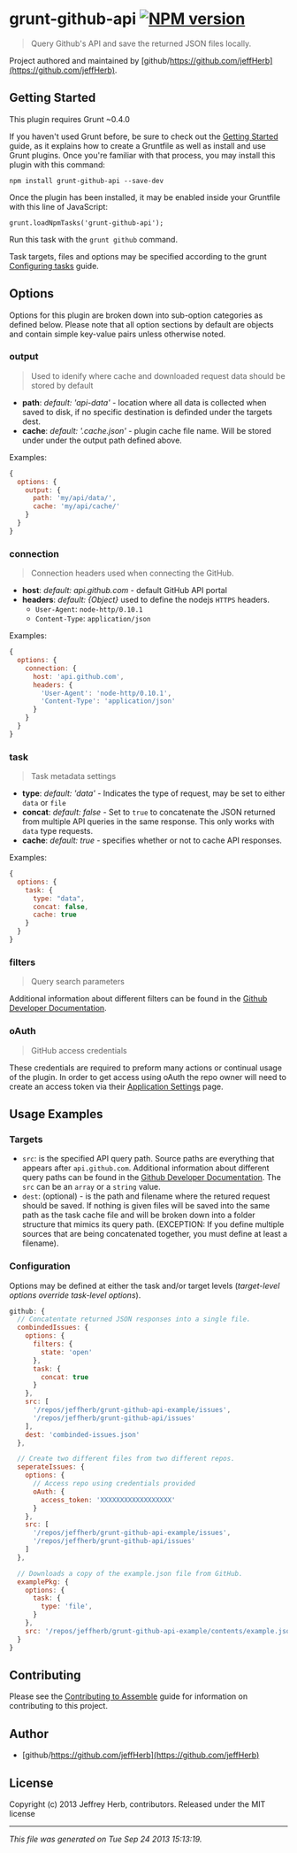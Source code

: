 # grunt-github-api [![NPM version](https://badge.fury.io/js/grunt-github-api.png)](http://badge.fury.io/js/grunt-github-api) 

> Query Github's API and save the returned JSON files locally.

Project authored and maintained by [github/https://github.com/jeffHerb](https://github.com/jeffHerb).

## Getting Started

This plugin requires Grunt ~0.4.0

If you haven't used Grunt before, be sure to check out the [Getting Started](http://gruntjs.com/getting-started) guide, as it explains how to create a Gruntfile as well as install and use Grunt plugins. Once you're familiar with that process, you may install this plugin with this command:

    npm install grunt-github-api --save-dev

Once the plugin has been installed, it may be enabled inside your Gruntfile with this line of JavaScript:

    grunt.loadNpmTasks('grunt-github-api');

Run this task with the `grunt github` command.

Task targets, files and options may be specified according to the grunt [Configuring tasks](http://gruntjs.com/configuring-tasks) guide.


## Options
Options for this plugin are broken down into sub-option categories as defined below. Please note that all option sections by default are objects and contain simple key-value pairs unless otherwise noted.


### output
> Used to idenify where cache and downloaded request data should be stored by default

* **path**: _default: 'api-data'_ - location where all data is collected when saved to disk, if no specific destination is definded under the targets dest.
* **cache**:  _default: '.cache.json'_ - plugin cache file name. Will be stored under under the output path defined above.

Examples:

```js
{
  options: {
    output: {
      path: 'my/api/data/',
      cache: 'my/api/cache/'
    }
  }
}
```


### connection
> Connection headers used when connecting the GitHub.

* **host**: _default: api.github.com_ - default GitHub API portal
* **headers**: _default: {Object}_ used to define the nodejs `HTTPS` headers.
    - `User-Agent`: `node-http/0.10.1`
    - `Content-Type`: `application/json`

Examples:

```js
{
  options: {
    connection: {
      host: 'api.github.com',
      headers: {
        'User-Agent': 'node-http/0.10.1',
        'Content-Type': 'application/json'
      }
    }
  }
}
```


### task
> Task metadata settings

* **type**: _default: 'data'_ - Indicates the type of request, may be set to either `data` or `file`
* **concat**: _default: false_ - Set to `true` to concatenate the JSON returned from multiple API queries in the same response. This only works with `data` type requests.
* **cache**: _default: true_ - specifies whether or not to cache API responses.

Examples:

```js
{
  options: {
    task: {
      type: "data",
      concat: false,
      cache: true
    }
  }
}
```


### filters
> Query search parameters

Additional information about different filters can be found in the [Github Developer Documentation](http://developer.github.com/).


### oAuth
> GitHub access credentials

These credentials are required to preform many actions or continual usage of the plugin. In order to get access using oAuth the repo owner will need to create an access token via their [Application Settings](https://github.com/settings/applications) page.




## Usage Examples
### Targets

* `src`: is the specified API query path. Source paths are everything that appears after `api.github.com`. Additional information about different query paths can be found in the [Github Developer Documentation](http://developer.github.com/). The `src` can be an `array` or a `string` value.
* `dest`: (optional) - is the path and filename where the retured request should be saved. If nothing is given files will be saved into the same path as the task cache file and will be broken down into a folder structure that mimics its query path. (EXCEPTION: If you define multiple sources that are being concatenated together, you must define at least a filename).


### Configuration

Options may be defined at either the task and/or target levels (_target-level options override task-level options_).

```js
github: {
  // Concatentate returned JSON responses into a single file.
  combindedIssues: {
    options: {
      filters: {
        state: 'open'
      },
      task: {
        concat: true
      }
    },
    src: [
      '/repos/jeffherb/grunt-github-api-example/issues',
      '/repos/jeffherb/grunt-github-api/issues'
    ],
    dest: 'combinded-issues.json'
  },

  // Create two different files from two different repos.
  seperateIssues: {
    options: {
      // Access repo using credentials provided
      oAuth: {
        access_token: 'XXXXXXXXXXXXXXXXXX'
      }
    },
    src: [
      '/repos/jeffherb/grunt-github-api-example/issues',
      '/repos/jeffherb/grunt-github-api/issues'
    ]
  },

  // Downloads a copy of the example.json file from GitHub.
  examplePkg: {
    options: {
      task: {
        type: 'file',
      }
    },
    src: '/repos/jeffherb/grunt-github-api-example/contents/example.json'
  }
}
```


## Contributing
Please see the [Contributing to Assemble](http://assemble.io/contributing) guide for information on contributing to this project.

## Author

+ [github/https://github.com/jeffHerb](https://github.com/jeffHerb)



## License
Copyright (c) 2013 Jeffrey Herb, contributors.
Released under the MIT license

***

_This file was generated on Tue Sep 24 2013 15:13:19._
